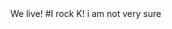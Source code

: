 <html>
<title>
hoi
</title>
<head>
 We live! #I rock
</head>
<body>
K! i am not very sure
</body>
</html>
